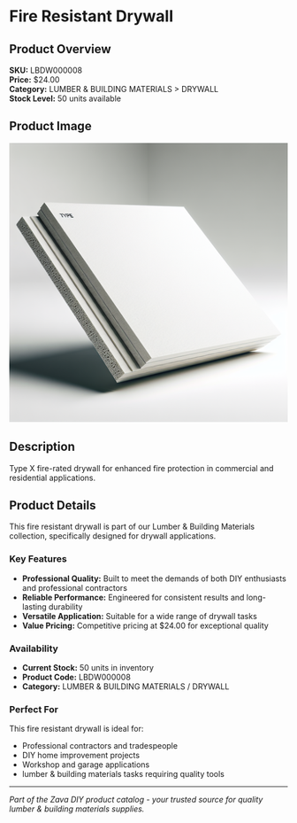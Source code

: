 # Fire Resistant Drywall

## Product Overview

**SKU:** LBDW000008  
**Price:** $24.00  
**Category:** LUMBER & BUILDING MATERIALS > DRYWALL  
**Stock Level:** 50 units available  

## Product Image

![Fire Resistant Drywall](https://raw.githubusercontent.com/microsoft/ai-tour-26-zava-diy-dataset-plus-mcp/refs/heads/main/images/lumber_%26_building_materials_drywall_fire_resistant_drywall_20250620_202546.png)

## Description

Type X fire-rated drywall for enhanced fire protection in commercial and residential applications.

## Product Details

This fire resistant drywall is part of our Lumber & Building Materials collection, specifically designed for drywall applications. 

### Key Features

- **Professional Quality:** Built to meet the demands of both DIY enthusiasts and professional contractors
- **Reliable Performance:** Engineered for consistent results and long-lasting durability
- **Versatile Application:** Suitable for a wide range of drywall tasks
- **Value Pricing:** Competitive pricing at $24.00 for exceptional quality

### Availability

- **Current Stock:** 50 units in inventory
- **Product Code:** LBDW000008
- **Category:** LUMBER & BUILDING MATERIALS / DRYWALL

### Perfect For

This fire resistant drywall is ideal for:
- Professional contractors and tradespeople
- DIY home improvement projects  
- Workshop and garage applications
- lumber & building materials tasks requiring quality tools

---

*Part of the Zava DIY product catalog - your trusted source for quality lumber & building materials supplies.*
